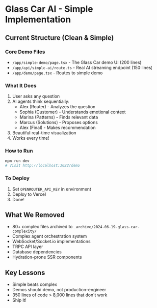 # Glass Car AI - Simple Implementation

## Current Structure (Clean & Simple)

### Core Demo Files
- `/app/simple-demo/page.tsx` - The Glass Car demo UI (200 lines)
- `/app/api/simple-ai/route.ts` - Real AI streaming endpoint (150 lines)
- `/app/demo/page.tsx` - Routes to simple demo

### What It Does
1. User asks any question
2. AI agents think sequentially:
   - Alex (Router) - Analyzes the question
   - Sophia (Customer) - Understands emotional context
   - Marina (Patterns) - Finds relevant data
   - Marcus (Solutions) - Proposes options
   - Alex (Final) - Makes recommendation
3. Beautiful real-time visualization
4. Works every time!

### How to Run
```bash
npm run dev
# Visit http://localhost:3022/demo
```

### To Deploy
1. Set `OPENROUTER_API_KEY` in environment
2. Deploy to Vercel
3. Done!

## What We Removed
- 80+ complex files archived to `_archive/2024-06-19-glass-car-complexity/`
- Complex agent orchestration system
- WebSocket/Socket.io implementations
- TRPC API layer
- Database dependencies
- Hydration-prone SSR components

## Key Lessons
- Simple beats complex
- Demos should demo, not production-engineer
- 350 lines of code > 8,000 lines that don't work
- Ship it!